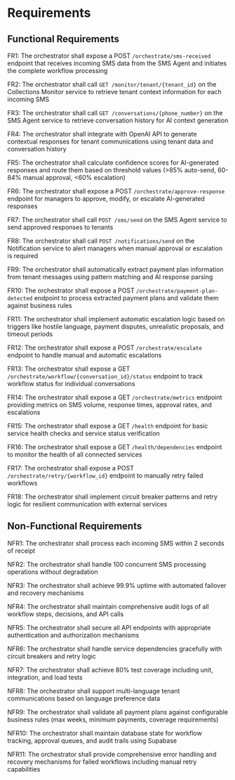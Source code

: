 # Requirements

## Functional Requirements

FR1: The orchestrator shall expose a POST `/orchestrate/sms-received` endpoint that receives incoming SMS data from the SMS Agent and initiates the complete workflow processing

FR2: The orchestrator shall call `GET /monitor/tenant/{tenant_id}` on the Collections Monitor service to retrieve tenant context information for each incoming SMS

FR3: The orchestrator shall call `GET /conversations/{phone_number}` on the SMS Agent service to retrieve conversation history for AI context generation

FR4: The orchestrator shall integrate with OpenAI API to generate contextual responses for tenant communications using tenant data and conversation history

FR5: The orchestrator shall calculate confidence scores for AI-generated responses and route them based on threshold values (>85% auto-send, 60-84% manual approval, <60% escalation)

FR6: The orchestrator shall expose a POST `/orchestrate/approve-response` endpoint for managers to approve, modify, or escalate AI-generated responses

FR7: The orchestrator shall call `POST /sms/send` on the SMS Agent service to send approved responses to tenants

FR8: The orchestrator shall call `POST /notifications/send` on the Notification service to alert managers when manual approval or escalation is required

FR9: The orchestrator shall automatically extract payment plan information from tenant messages using pattern matching and AI response parsing

FR10: The orchestrator shall expose a POST `/orchestrate/payment-plan-detected` endpoint to process extracted payment plans and validate them against business rules

FR11: The orchestrator shall implement automatic escalation logic based on triggers like hostile language, payment disputes, unrealistic proposals, and timeout periods

FR12: The orchestrator shall expose a POST `/orchestrate/escalate` endpoint to handle manual and automatic escalations

FR13: The orchestrator shall expose a GET `/orchestrate/workflow/{conversation_id}/status` endpoint to track workflow status for individual conversations

FR14: The orchestrator shall expose a GET `/orchestrate/metrics` endpoint providing metrics on SMS volume, response times, approval rates, and escalations

FR15: The orchestrator shall expose a GET `/health` endpoint for basic service health checks and service status verification

FR16: The orchestrator shall expose a GET `/health/dependencies` endpoint to monitor the health of all connected services

FR17: The orchestrator shall expose a POST `/orchestrate/retry/{workflow_id}` endpoint to manually retry failed workflows

FR18: The orchestrator shall implement circuit breaker patterns and retry logic for resilient communication with external services

## Non-Functional Requirements

NFR1: The orchestrator shall process each incoming SMS within 2 seconds of receipt

NFR2: The orchestrator shall handle 100 concurrent SMS processing operations without degradation

NFR3: The orchestrator shall achieve 99.9% uptime with automated failover and recovery mechanisms

NFR4: The orchestrator shall maintain comprehensive audit logs of all workflow steps, decisions, and API calls

NFR5: The orchestrator shall secure all API endpoints with appropriate authentication and authorization mechanisms

NFR6: The orchestrator shall handle service dependencies gracefully with circuit breakers and retry logic

NFR7: The orchestrator shall achieve 80% test coverage including unit, integration, and load tests

NFR8: The orchestrator shall support multi-language tenant communications based on language preference data

NFR9: The orchestrator shall validate all payment plans against configurable business rules (max weeks, minimum payments, coverage requirements)

NFR10: The orchestrator shall maintain database state for workflow tracking, approval queues, and audit trails using Supabase

NFR11: The orchestrator shall provide comprehensive error handling and recovery mechanisms for failed workflows including manual retry capabilities
